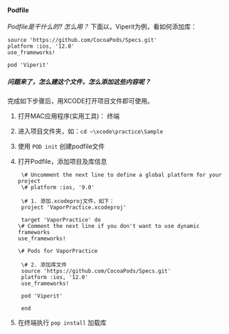 #### Podfile
*Podfile是干什么的?*
*怎么用？*
下面以，Viperit为例，看如何添加库：

    source 'https://github.com/CocoaPods/Specs.git' 
    platform :ios, '12.0' 
    use_frameworks! 
    
    pod 'Viperit' 

##### 问题来了，怎么建这个文件，怎么添加这些内容呢？
完成如下步骤后，用XCODE打开项目文件即可使用。
1. 打开MAC应用程序(实用工具)： 终端
2. 进入项目文件夹，如：`cd ~\xcode\practice\Sample`
3. 使用 `POD init` 创建podfile文件 
4. 打开Podfile，添加项目及库信息

        \# Uncomment the next line to define a global platform for your project
        \# platform :ios, '9.0'
    
        \# 1. 添加.xcodeproj文件，如下：
        project 'VaporPractice.xcodeproj'
     
        target 'VaporPractice' do
       \# Comment the next line if you don't want to use dynamic frameworks
       use_frameworks!
 
       \# Pods for VaporPractice
    
        \# 2. 添加库文件
        source 'https://github.com/CocoaPods/Specs.git'
        platform :ios, '12.0'
        use_frameworks!
    
        pod 'Viperit'
        
        end
5. 在终端执行 `pop install` 加载库
